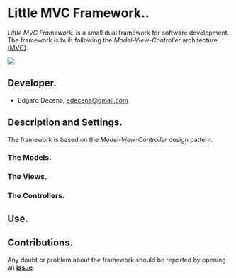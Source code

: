 # Little MVC Framework..

*Little MVC Framework.* is a small dual framework for software development. The framework is built following the *Model-View-Controller* architecture [(MVC)](https://en.wikipedia.org/wiki/Model-view-controller-view-controller).

<img src="https://img.shields.io/badge/Python-3.5-blue" />

## Developer.

* Edgard Decena, edecena@gmail.com

## Description and Settings.

The framework is based on the *Model-View-Controller* design pattern. 

### The Models.



### The Views.


### The Controllers.

## Use.

## Contributions.

Any doubt or problem about the framework should be reported by opening an [**issue**](https://github.com/ejdecena/Little-MVC-Framework/issues).